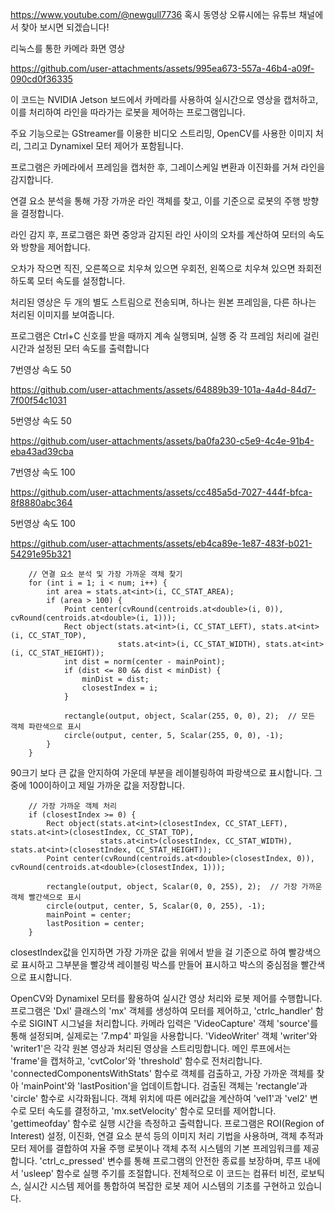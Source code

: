 https://www.youtube.com/@newgull7736 혹시 동영상 오류시에는 유튜브 채널에서 찾아 보시면 되겠습니다!

리눅스를 통한 카메라 화면 영상

https://github.com/user-attachments/assets/995ea673-557a-46b4-a09f-090cd0f36335

이 코드는 NVIDIA Jetson 보드에서 카메라를 사용하여 실시간으로 영상을 캡처하고, 이를 처리하여 라인을 따라가는 로봇을 제어하는 프로그램입니다. 

주요 기능으로는 GStreamer를 이용한 비디오 스트리밍, OpenCV를 사용한 이미지 처리, 그리고 Dynamixel 모터 제어가 포함됩니다. 

프로그램은 카메라에서 프레임을 캡처한 후, 그레이스케일 변환과 이진화를 거쳐 라인을 감지합니다. 

연결 요소 분석을 통해 가장 가까운 라인 객체를 찾고, 이를 기준으로 로봇의 주행 방향을 결정합니다.

라인 감지 후, 프로그램은 화면 중앙과 감지된 라인 사이의 오차를 계산하여 모터의 속도와 방향을 제어합니다. 

오차가 작으면 직진, 오른쪽으로 치우쳐 있으면 우회전, 왼쪽으로 치우쳐 있으면 좌회전하도록 모터 속도를 설정합니다. 

처리된 영상은 두 개의 별도 스트림으로 전송되며, 하나는 원본 프레임을, 다른 하나는 처리된 이미지를 보여줍니다. 

프로그램은 Ctrl+C 신호를 받을 때까지 계속 실행되며, 실행 중 각 프레임 처리에 걸린 시간과 설정된 모터 속도를 출력합니다

7번영상 속도 50

https://github.com/user-attachments/assets/64889b39-101a-4a4d-84d7-7f00f54c1031

5번영상 속도 50

https://github.com/user-attachments/assets/ba0fa230-c5e9-4c4e-91b4-eba43ad39cba

7번영상 속도 100

https://github.com/user-attachments/assets/cc485a5d-7027-444f-bfca-8f8880abc364


5번영상 속도 100


https://github.com/user-attachments/assets/eb4ca89e-1e87-483f-b021-54291e95b321




        // 연결 요소 분석 및 가장 가까운 객체 찾기
        for (int i = 1; i < num; i++) {
            int area = stats.at<int>(i, CC_STAT_AREA);
            if (area > 100) {
                Point center(cvRound(centroids.at<double>(i, 0)), cvRound(centroids.at<double>(i, 1)));
                Rect object(stats.at<int>(i, CC_STAT_LEFT), stats.at<int>(i, CC_STAT_TOP),
                            stats.at<int>(i, CC_STAT_WIDTH), stats.at<int>(i, CC_STAT_HEIGHT));
                int dist = norm(center - mainPoint);
                if (dist <= 80 && dist < minDist) {
                    minDist = dist;
                    closestIndex = i;
                }
                
                rectangle(output, object, Scalar(255, 0, 0), 2);  // 모든 객체 파란색으로 표시
                circle(output, center, 5, Scalar(255, 0, 0), -1);
            }
        }
90크기 보다 큰 값을 안지하여 가운데 부분을 레이블링하여 파랑색으로 표시합니다. 그중에 100이하이고 제일 가까운 값을 저장합니다.


        // 가장 가까운 객체 처리
        if (closestIndex >= 0) {
            Rect object(stats.at<int>(closestIndex, CC_STAT_LEFT), stats.at<int>(closestIndex, CC_STAT_TOP),
                        stats.at<int>(closestIndex, CC_STAT_WIDTH), stats.at<int>(closestIndex, CC_STAT_HEIGHT));
            Point center(cvRound(centroids.at<double>(closestIndex, 0)), cvRound(centroids.at<double>(closestIndex, 1)));
            
            rectangle(output, object, Scalar(0, 0, 255), 2);  // 가장 가까운 객체 빨간색으로 표시
            circle(output, center, 5, Scalar(0, 0, 255), -1);
            mainPoint = center;
            lastPosition = center;
        }

closestIndex값을 인지하면 가장 가까운 값을 위에서 받을 걸 기준으로 하여 빨강색으로 표시하고 그부분을 빨강색 레이블링 박스를 만들어 표시하고 박스의 중심점을 빨간색으로 표시합니다.


OpenCV와 Dynamixel 모터를 활용하여 실시간 영상 처리와 로봇 제어를 수행합니다. 
프로그램은 'Dxl' 클래스의 'mx' 객체를 생성하여 모터를 제어하고, 'ctrlc_handler' 함수로 SIGINT 시그널을 처리합니다. 
카메라 입력은 'VideoCapture' 객체 'source'를 통해 설정되며, 실제로는 '7.mp4' 파일을 사용합니다. 
'VideoWriter' 객체 'writer'와 'writer1'은 각각 원본 영상과 처리된 영상을 스트리밍합니다. 
메인 루프에서는 'frame'을 캡처하고, 'cvtColor'와 'threshold' 함수로 전처리합니다. 
'connectedComponentsWithStats' 함수로 객체를 검출하고, 
가장 가까운 객체를 찾아 'mainPoint'와 'lastPosition'을 업데이트합니다.
검출된 객체는 'rectangle'과 'circle' 함수로 시각화됩니다. 객체 위치에 따른 에러값을 계산하여 
'vel1'과 'vel2' 변수로 모터 속도를 결정하고, 'mx.setVelocity' 함수로 모터를 제어합니다. 
'gettimeofday' 함수로 실행 시간을 측정하고 출력합니다. 
프로그램은 ROI(Region of Interest) 설정, 이진화, 연결 요소 분석 등의 이미지 처리 기법을 사용하며, 
객체 추적과 모터 제어를 결합하여 자율 주행 로봇이나 객체 추적 시스템의 기본 프레임워크를 제공합니다. 
'ctrl_c_pressed' 변수를 통해 프로그램의 안전한 종료를 보장하며, 루프 내에서 'usleep' 함수로 실행 주기를 조절합니다. 
전체적으로 이 코드는 컴퓨터 비전, 로보틱스, 실시간 시스템 제어를 통합하여 복잡한 로봇 제어 시스템의 기초를 구현하고 있습니다.
